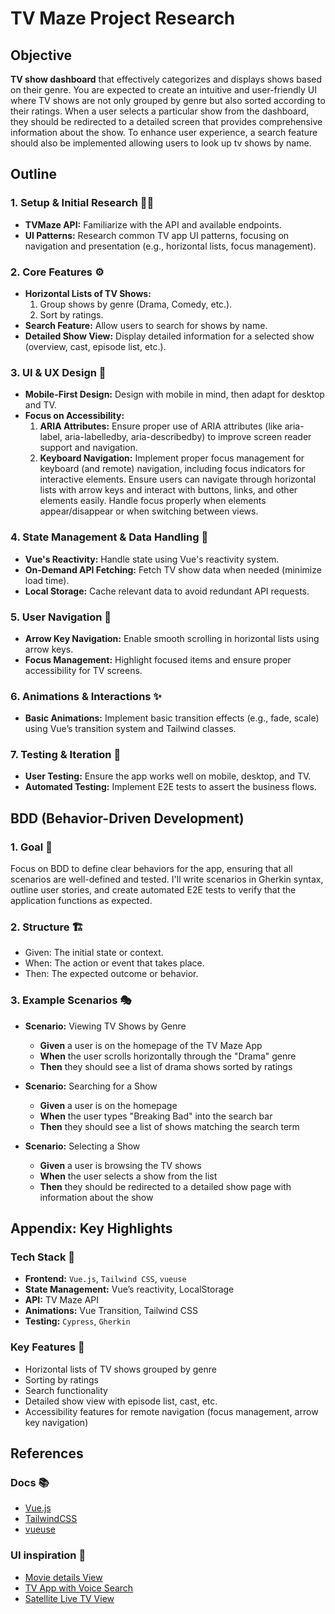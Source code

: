 # TV Maze Project Research

## Objective

**TV show dashboard** that effectively categorizes and displays shows based on their genre. You are expected to create an intuitive and user-friendly UI where TV shows are not only grouped by genre but also sorted according to their ratings. When a user selects a particular show from the dashboard, they should be redirected to a detailed screen that provides comprehensive information about the show. To enhance user experience, a search feature should also be implemented allowing users to look up tv shows by name.

## Outline

### 1. Setup & Initial Research 🧑‍💻

- **TVMaze API:** Familiarize with the API and available endpoints.
- **UI Patterns:** Research common TV app UI patterns, focusing on navigation and presentation (e.g., horizontal lists, focus management).

### 2. Core Features ⚙️

- **Horizontal Lists of TV Shows:**
  1. Group shows by genre (Drama, Comedy, etc.).
  2. Sort by ratings.
- **Search Feature:** Allow users to search for shows by name.
- **Detailed Show View:** Display detailed information for a selected show (overview, cast, episode list, etc.).

### 3. UI & UX Design 🎨

- **Mobile-First Design:** Design with mobile in mind, then adapt for desktop and TV.
- **Focus on Accessibility:**
  1. **ARIA Attributes:** Ensure proper use of ARIA attributes (like aria-label, aria-labelledby, aria-describedby) to improve screen reader support and navigation.
  2. **Keyboard Navigation:**
     Implement proper focus management for keyboard (and remote) navigation, including focus indicators for interactive elements.
     Ensure users can navigate through horizontal lists with arrow keys and interact with buttons, links, and other elements easily.
     Handle focus properly when elements appear/disappear or when switching between views.

### 4. State Management & Data Handling 💾

- **Vue's Reactivity:** Handle state using Vue's reactivity system.
- **On-Demand API Fetching:** Fetch TV show data when needed (minimize load time).
- **Local Storage:** Cache relevant data to avoid redundant API requests.

### 5. User Navigation 🔄

- **Arrow Key Navigation:** Enable smooth scrolling in horizontal lists using arrow keys.
- **Focus Management:** Highlight focused items and ensure proper accessibility for TV screens.

### 6. Animations & Interactions ✨

- **Basic Animations:** Implement basic transition effects (e.g., fade, scale) using Vue’s transition system and Tailwind classes.

### 7. Testing & Iteration 🧪

- **User Testing:** Ensure the app works well on mobile, desktop, and TV.
- **Automated Testing:** Implement E2E tests to assert the business flows.

## BDD (Behavior-Driven Development)

### 1. Goal 🎯

Focus on BDD to define clear behaviors for the app, ensuring that all scenarios are well-defined and tested. I'll write scenarios in Gherkin syntax, outline user stories, and create automated E2E tests to verify that the application functions as expected.

### 2. Structure 🏗

- Given: The initial state or context.
- When: The action or event that takes place.
- Then: The expected outcome or behavior.

### 3. Example Scenarios 🎭

- **Scenario:** Viewing TV Shows by Genre

  - **Given** a user is on the homepage of the TV Maze App
  - **When** the user scrolls horizontally through the "Drama" genre
  - **Then** they should see a list of drama shows sorted by ratings

- **Scenario:** Searching for a Show

  - **Given** a user is on the homepage
  - **When** the user types "Breaking Bad" into the search bar
  - **Then** they should see a list of shows matching the search term

- **Scenario:** Selecting a Show
  - **Given** a user is browsing the TV shows
  - **When** the user selects a show from the list
  - **Then** they should be redirected to a detailed show page with information about the show

## Appendix: Key Highlights

### Tech Stack 🔧

- **Frontend:** `Vue.js`, `Tailwind CSS`, `vueuse`
- **State Management:** Vue’s reactivity, LocalStorage
- **API:** TV Maze API
- **Animations:** Vue Transition, Tailwind CSS
- **Testing:** `Cypress`, `Gherkin`

### Key Features 🚀

- Horizontal lists of TV shows grouped by genre
- Sorting by ratings
- Search functionality
- Detailed show view with episode list, cast, etc.
- Accessibility features for remote navigation (focus management, arrow key navigation)

## References

### Docs 📚

- [Vue.js](https://vuejs.org/)
- [TailwindCSS](https://tailwindcss.com/)
- [vueuse](https://vueuse.org/)

### UI inspiration 🔗

- [Movie details View](https://dribbble.com/shots/6381117-VUE-Cinema-detail-page)
- [TV App with Voice Search](https://dribbble.com/shots/16778895-Smart-TV-App)
- [Satellite Live TV View](https://dribbble.com/shots/24443121-Receiver-Satellite-Live-TV)
